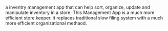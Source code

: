 a inventry management app that can help sort, organize, update and manipulate inventory in a store. 
This Management App is a much more efficient store keeper.
it replaces traditional slow filing system with a much more efficient organizational methaod. 
